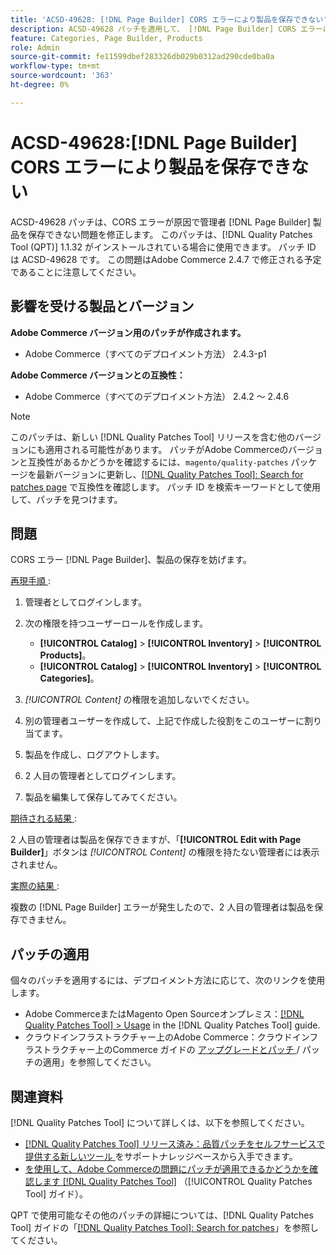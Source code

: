 ```yaml
---
title: 'ACSD-49628: [!DNL Page Builder] CORS エラーにより製品を保存できない'
description: ACSD-49628 パッチを適用して、 [!DNL Page Builder] CORS エラーによって商品の保存が妨げられるAdobe Commerceの問題を修正してください。
feature: Categories, Page Builder, Products
role: Admin
source-git-commit: fe11599dbef283326db029b0312ad290cde0ba0a
workflow-type: tm+mt
source-wordcount: '363'
ht-degree: 0%

---
```


# ACSD-49628:[!DNL Page Builder] CORS エラーにより製品を保存できない

ACSD-49628 パッチは、CORS エラーが原因で管理者 [!DNL Page Builder] 製品を保存できない問題を修正します。 このパッチは、[!DNL Quality Patches Tool (QPT)] 1.1.32 がインストールされている場合に使用できます。 パッチ ID は ACSD-49628 です。 この問題はAdobe Commerce 2.4.7 で修正される予定であることに注意してください。

## 影響を受ける製品とバージョン

**Adobe Commerce バージョン用のパッチが作成されます。**

* Adobe Commerce（すべてのデプロイメント方法） 2.4.3-p1

**Adobe Commerce バージョンとの互換性：**

* Adobe Commerce（すべてのデプロイメント方法） 2.4.2 ～ 2.4.6

>[!NOTE]
>
>このパッチは、新しい [!DNL Quality Patches Tool] リリースを含む他のバージョンにも適用される可能性があります。 パッチがAdobe Commerceのバージョンと互換性があるかどうかを確認するには、`magento/quality-patches` パッケージを最新バージョンに更新し、[[!DNL Quality Patches Tool]: Search for patches page](https://experienceleague.adobe.com/tools/commerce-quality-patches/index.html) で互換性を確認します。 パッチ ID を検索キーワードとして使用して、パッチを見つけます。

## 問題

CORS エラー [!DNL Page Builder]、製品の保存を妨げます。

<u> 再現手順 </u>:

1. 管理者としてログインします。
1. 次の権限を持つユーザーロールを作成します。

   * **[!UICONTROL Catalog]** > **[!UICONTROL Inventory]** > **[!UICONTROL Products]**。
   * **[!UICONTROL Catalog]** > **[!UICONTROL Inventory]** > **[!UICONTROL Categories]**。

1. *[!UICONTROL Content]* の権限を追加しないでください。
1. 別の管理者ユーザーを作成して、上記で作成した役割をこのユーザーに割り当てます。
1. 製品を作成し、ログアウトします。
1. 2 人目の管理者としてログインします。
1. 製品を編集して保存してみてください。

<u> 期待される結果 </u>:

2 人目の管理者は製品を保存できますが、「**[!UICONTROL Edit with Page Builder]**」ボタンは *[!UICONTROL Content]* の権限を持たない管理者には表示されません。

<u> 実際の結果 </u>:

複数の [!DNL Page Builder] エラーが発生したので、2 人目の管理者は製品を保存できません。

## パッチの適用

個々のパッチを適用するには、デプロイメント方法に応じて、次のリンクを使用します。

* Adobe CommerceまたはMagento Open Sourceオンプレミス：[[!DNL Quality Patches Tool] > Usage](/help/tools/quality-patches-tool/usage.md) in the [!DNL Quality Patches Tool] guide.
* クラウドインフラストラクチャー上のAdobe Commerce：クラウドインフラストラクチャー上のCommerce ガイドの [ アップグレードとパッチ ](https://experienceleague.adobe.com/docs/commerce-cloud-service/user-guide/develop/upgrade/apply-patches.html)/ パッチの適用」を参照してください。

## 関連資料

[!DNL Quality Patches Tool] について詳しくは、以下を参照してください。

* [[!DNL Quality Patches Tool]  リリース済み：品質パッチをセルフサービスで提供する新しいツール ](https://experienceleague.adobe.com/en/docs/commerce-knowledge-base/kb/announcements/commerce-announcements/magento-quality-patches-released-new-tool-to-self-serve-quality-patches) をサポートナレッジベースから入手できます。
* [ を使用して、Adobe Commerceの問題にパッチが適用できるかどうかを確認します  [!DNL Quality Patches Tool]](/help/tools/quality-patches-tool/patches-available-in-qpt/check-patch-for-magento-issue-with-magento-quality-patches.md) （[!UICONTROL Quality Patches Tool] ガイド）。


QPT で使用可能なその他のパッチの詳細については、[!DNL Quality Patches Tool] ガイドの「[[!DNL Quality Patches Tool]: Search for patches](https://experienceleague.adobe.com/tools/commerce-quality-patches/index.html)」を参照してください。
